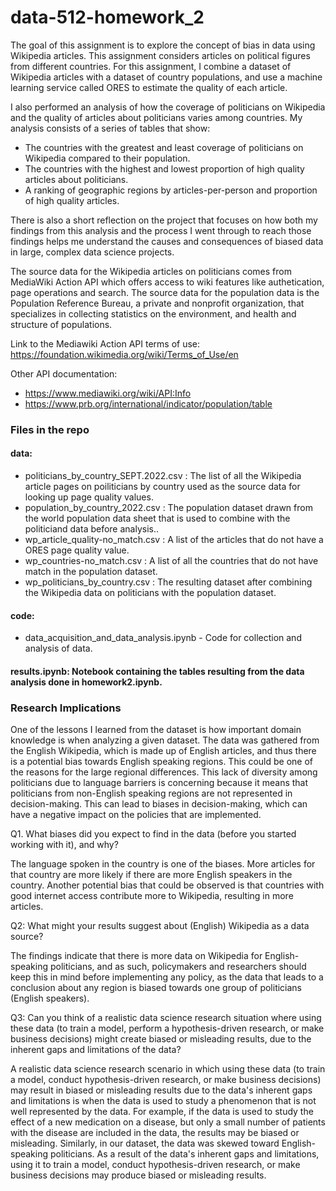 # data-512-homework_2

The goal of this assignment is to explore the concept of bias in data using Wikipedia articles. This assignment considers articles on political figures from different countries. For this assignment, I combine a dataset of Wikipedia articles with a dataset of country populations, and use a machine learning service called ORES to estimate the quality of each article.

I also performed an analysis of how the coverage of politicians on Wikipedia and the quality of articles about politicians varies among countries. My analysis consists of a series of tables that show:
- The countries with the greatest and least coverage of politicians on Wikipedia compared to their population.
- The countries with the highest and lowest proportion of high quality articles about politicians.
- A ranking of geographic regions by articles-per-person and proportion of high quality articles.

There is also a short reflection on the project that focuses on how both my findings from this analysis and the process I went through to reach those findings helps me understand the causes and consequences of biased data in large, complex data science projects.

The source data for the Wikipedia articles on politicians comes from MediaWiki Action API which offers access to wiki features like authetication, page operations and search. The source data for the population data is the Population Reference Bureau, a private and nonprofit organization, that specializes in collecting statistics on the environment, and health and structure of populations.

Link to the Mediawiki Action API terms of use: https://foundation.wikimedia.org/wiki/Terms_of_Use/en

Other API documentation:
- https://www.mediawiki.org/wiki/API:Info
- https://www.prb.org/international/indicator/population/table

### Files in the repo

#### data:

- politicians_by_country_SEPT.2022.csv : The list of all the Wikipedia article pages on poiliticians by country used as the source data for looking up page quality values.
- population_by_country_2022.csv : The population dataset drawn from the world population data sheet that is used to combine with the politiciand data before analysis..
- wp_article_quality-no_match.csv : A list of the articles that do not have a ORES page quality value.
- wp_countries-no_match.csv : A list of all the countries that do not have match in the population dataset.
- wp_politicians_by_country.csv : The resulting dataset after combining the Wikipedia data on politicians with the population dataset. 

#### code:

- data_acquisition_and_data_analysis.ipynb - Code for collection and analysis of data.

#### results.ipynb: Notebook containing the tables resulting from the data analysis done in homework2.ipynb.

### Research Implications

One of the lessons I learned from the dataset is how important domain knowledge is when analyzing a given dataset. The data was gathered from the English Wikipedia, which is made up of English articles, and thus there is a potential bias towards English speaking regions. This could be one of the reasons for the large regional differences. This lack of diversity among politicians due to language barriers is concerning because it means that politicians from non-English speaking regions are not represented in decision-making. This can lead to biases in decision-making, which can have a negative impact on the policies that are implemented.

Q1. What biases did you expect to find in the data (before you started working with it), and why?

The language spoken in the country is one of the biases. More articles for that country are more likely if there are more English speakers in the country. Another potential bias that could be observed is that countries with good internet access contribute more to Wikipedia, resulting in more articles.

Q2: What might your results suggest about (English) Wikipedia as a data source?   

The findings indicate that there is more data on Wikipedia for English-speaking politicians, and as such, policymakers and researchers should keep this in mind before implementing any policy, as the data that leads to a conclusion about any region is biased towards one group of politicians (English speakers).

Q3: Can you think of a realistic data science research situation where using these data (to train a model, perform a hypothesis-driven research, or make business decisions) might create biased or misleading results, due to the inherent gaps and limitations of the data? 

A realistic data science research scenario in which using these data (to train a model, conduct hypothesis-driven research, or make business decisions) may result in biased or misleading results due to the data's inherent gaps and limitations is when the data is used to study a phenomenon that is not well represented by the data. For example, if the data is used to study the effect of a new medication on a disease, but only a small number of patients with the disease are included in the data, the results may be biased or misleading. Similarly, in our dataset, the data was skewed toward English-speaking politicians. As a result of the data's inherent gaps and limitations, using it to train a model, conduct hypothesis-driven research, or make business decisions may produce biased or misleading results. 

